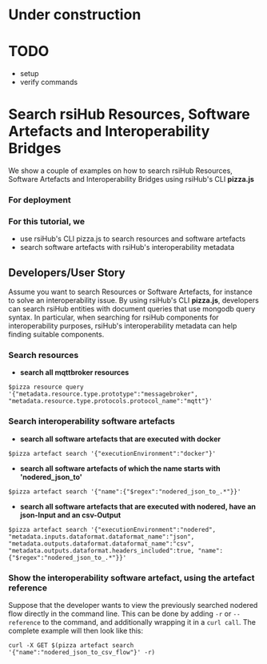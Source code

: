 # Under construction
# TODO
* setup
* verify commands

# Search rsiHub Resources, Software Artefacts and Interoperability Bridges

We show a couple of examples on how to search rsiHub Resources, Software Artefacts and Interoperability Bridges using rsiHub's CLI **pizza.js**

### For deployment

### For this tutorial, we

* use rsiHub's CLI pizza.js to search resources and software artefacts
* search software artefacts with rsiHub's interoperability metadata


## Developers/User Story

Assume you want to search Resources or Software Artefacts, for instance to solve an interoperability issue. By using rsiHub's CLI **pizza.js**, developers can search rsiHub entities with document queries that use mongodb query syntax. In particular, when searching for rsiHub components for interoperability purposes, rsiHub's interoperability metadata can help finding suitable components. 

### Search resources

* **search all mqttbroker resources**

  
```
$pizza resource query '{"metadata.resource.type.prototype":"messagebroker", "metadata.resource.type.protocols.protocol_name":"mqtt"}'
```


### Search interoperability software artefacts

* **search all software artefacts that are executed with docker**
```
$pizza artefact search '{"executionEnvironment":"docker"}'
```

* **search all software artefacts of which the name starts with 'nodered_json_to'**
```
$pizza artefact search '{"name":{"$regex":"nodered_json_to_.*"}}'
```

* **search all software artefacts that are executed with nodered, have an json-Input and an csv-Output**
```
$pizza artefact search '{"executionEnvironment":"nodered", "metadata.inputs.dataformat.dataformat_name":"json", "metadata.outputs.dataformat.dataformat_name":"csv", "metadata.outputs.dataformat.headers_included":true, "name":{"$regex":"nodered_json_to_.*"}}'
```

### Show the interoperability software artefact, using the artefact reference

Suppose that the developer wants to view the previously searched nodered flow directly in the command line. This can be done by adding ```-r``` or ```--reference``` to the command, and additionally wrapping it in a ```curl call```. The complete example will then look like this:

```
curl -X GET $(pizza artefact search '{"name":"nodered_json_to_csv_flow"}' -r)
```
